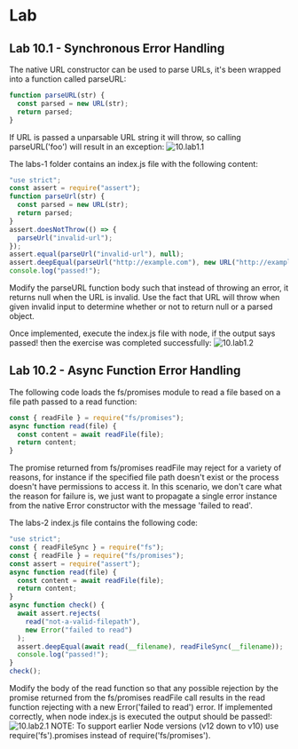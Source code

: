 # Lab

## Lab 10.1 - Synchronous Error Handling

The native URL constructor can be used to parse URLs, it's been wrapped into a function called parseURL:

```js
function parseURL(str) {
  const parsed = new URL(str);
  return parsed;
}
```

If URL is passed a unparsable URL string it will throw, so calling parseURL('foo') will result in an exception:
![10.lab1.1](/assets/image/10.lab1.1.png)

The labs-1 folder contains an index.js file with the following content:

```js
"use strict";
const assert = require("assert");
function parseUrl(str) {
  const parsed = new URL(str);
  return parsed;
}
assert.doesNotThrow(() => {
  parseUrl("invalid-url");
});
assert.equal(parseUrl("invalid-url"), null);
assert.deepEqual(parseUrl("http://example.com"), new URL("http://example.com"));
console.log("passed!");
```

Modify the parseURL function body such that instead of throwing an error, it returns null when the URL is invalid. Use the fact that URL will throw when given invalid input to determine whether or not to return null or a parsed object.

Once implemented, execute the index.js file with node, if the output says passed! then the exercise was completed successfully:
![10.lab1.2](/assets/image/10.lab1.2.png)

## Lab 10.2 - Async Function Error Handling

The following code loads the fs/promises module to read a file based on a file path passed to a read function:

```js
const { readFile } = require("fs/promises");
async function read(file) {
  const content = await readFile(file);
  return content;
}
```

The promise returned from fs/promises readFile may reject for a variety of reasons, for instance if the specified file path doesn't exist or the process doesn't have permissions to access it. In this scenario, we don't care what the reason for failure is, we just want to propagate a single error instance from the native Error constructor with the message 'failed to read'.

The labs-2 index.js file contains the following code:

```js
"use strict";
const { readFileSync } = require("fs");
const { readFile } = require("fs/promises");
const assert = require("assert");
async function read(file) {
  const content = await readFile(file);
  return content;
}
async function check() {
  await assert.rejects(
    read("not-a-valid-filepath"),
    new Error("failed to read")
  );
  assert.deepEqual(await read(__filename), readFileSync(__filename));
  console.log("passed!");
}
check();
```

Modify the body of the read function so that any possible rejection by the promise returned from the fs/promises readFile call results in the read function rejecting with a new Error('failed to read') error. If implemented correctly, when node index.js is executed the output should be passed!:
![10.lab2.1](/assets/image/10.lab2.1.png)
NOTE: To support earlier Node versions (v12 down to v10) use require('fs').promises instead of require('fs/promises').
